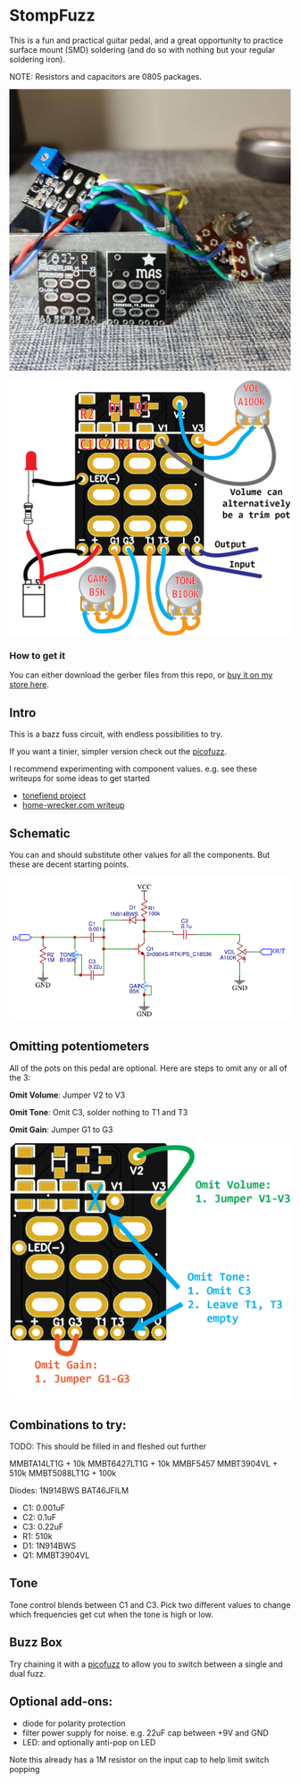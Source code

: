 # StompFuzz

This is a fun and practical guitar pedal, and a great opportunity to practice surface mount (SMD) soldering (and do so with nothing but your regular soldering iron).

NOTE: Resistors and capacitors are 0805 packages.

![stompfuzz](stompfuzz.jpg)

![stompfuzz wiring](stomp-fuzz-wiring.png)

### How to get it

You can either download the gerber files from this repo, or [buy it on my store here](https://mas-effects.square.site/product/stompfuzz-pcb/24?cp=true&sa=false&sbp=false&q=false&category_id=7).

## Intro

This is a bazz fuss circuit, with endless possibilities to try. 

If you want a tinier, simpler version check out the [picofuzz](https://github.com/mstratman/picofuzz).

I recommend experimenting with component values. e.g. see these writeups for some ideas to get started

* [tonefiend project](https://www.tonefiend.com/wp-content/uploads/DIY-Club-Project-2-v02.pdf)
* [home-wrecker.com writeup](http://home-wrecker.com/bazz.html)

## Schematic

You can and should substitute other values for all the components. But these are decent starting points.

![stompfuzz schematic](stompfuzz-schematic.png)

## Omitting potentiometers

All of the pots on this pedal are optional. Here are steps to omit any or all of the 3:

**Omit Volume**: Jumper V2 to V3

**Omit Tone**: Omit C3, solder nothing to T1 and T3

**Omit Gain**: Jumper G1 to G3

![omitting potentiometers](/omitting-knobs.png)

## Combinations to try:

TODO: This should be filled in and fleshed out further

MMBTA14LT1G + 10k
MMBT6427LT1G  + 10k
MMBF5457
MMBT3904VL  + 510k
MMBT5088LT1G + 100k


Diodes:
1N914BWS
BAT46JFILM

* C1: 0.001uF
* C2: 0.1uF
* C3: 0.22uF
* R1: 510k 
* D1: 1N914BWS
* Q1: MMBT3904VL


## Tone

Tone control blends between C1 and C3. Pick two different values to change which frequencies get cut when the tone is high or low.

## Buzz Box

Try chaining it with a [picofuzz](https://github.com/mstratman/picofuzz) to allow you to switch between a single and dual fuzz.

## Optional add-ons:

* diode for polarity protection
* filter power supply for noise. e.g. 22uF cap between +9V and GND
* LED: and optionally anti-pop on LED

Note this already has a 1M resistor on the input cap to help limit switch popping
